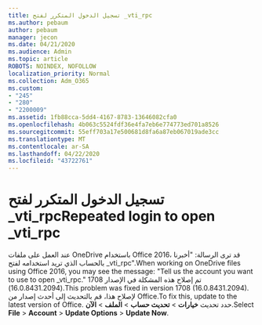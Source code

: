 ```yaml
---
title: تسجيل الدخول المتكرر لفتح _vti_rpc
ms.author: pebaum
author: pebaum
manager: jecon
ms.date: 04/21/2020
ms.audience: Admin
ms.topic: article
ROBOTS: NOINDEX, NOFOLLOW
localization_priority: Normal
ms.collection: Adm_O365
ms.custom:
- "245"
- "280"
- "2200009"
ms.assetid: 1fb88cca-5dd4-4167-8783-13646082cfa0
ms.openlocfilehash: 4b063c5524fdf36e4fa7eb6e774773ed701a8526
ms.sourcegitcommit: 55eff703a17e500681d8fa6a87eb067019ade3cc
ms.translationtype: MT
ms.contentlocale: ar-SA
ms.lasthandoff: 04/22/2020
ms.locfileid: "43722761"
---
```

# <a name="repeated-login-to-open-_vti_rpc"></a><span data-ttu-id="dd0f3-102">تسجيل الدخول المتكرر لفتح _vti_rpc</span><span class="sxs-lookup"><span data-stu-id="dd0f3-102">Repeated login to open _vti_rpc</span></span>

<span data-ttu-id="dd0f3-103">عند العمل على ملفات OneDrive باستخدام Office 2016، قد ترى الرسالة: "أخبرنا بالحساب الذي تريد استخدامه لفتح _vti_rpc".</span><span class="sxs-lookup"><span data-stu-id="dd0f3-103">When working on OneDrive files using Office 2016, you may see the message: "Tell us the account you want to use to open _vti_rpc."</span></span> <span data-ttu-id="dd0f3-104">تم إصلاح هذه المشكلة في الإصدار 1708 (16.0.8431.2094).</span><span class="sxs-lookup"><span data-stu-id="dd0f3-104">This problem was fixed in version 1708 (16.0.8431.2094).</span></span> <span data-ttu-id="dd0f3-105">لإصلاح هذا، قم بالتحديث إلى أحدث إصدار من Office.</span><span class="sxs-lookup"><span data-stu-id="dd0f3-105">To fix this, update to the latest version of Office.</span></span> <span data-ttu-id="dd0f3-106">حدد تحديث **خيارات** \> **تحديث حساب** \> **الملف** \> **الآن**.</span><span class="sxs-lookup"><span data-stu-id="dd0f3-106">Select **File** \> **Account** \> **Update Options** \> **Update Now**.</span></span>
  